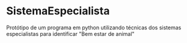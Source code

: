 # SistemaEspecialista
Protótipo de um programa em python utilizando técnicas dos sistemas especialistas para identificar "Bem estar de animal"
